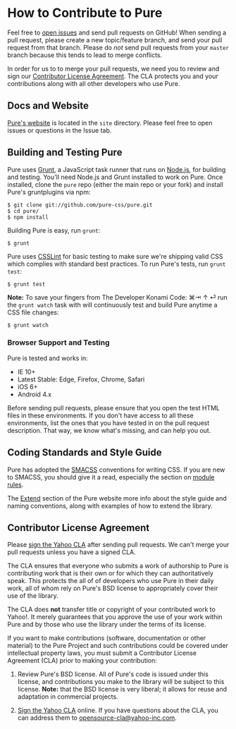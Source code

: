 # How to Contribute to Pure

Feel free to [open issues][] and send pull requests on GitHub! When sending a
pull request, please create a new topic/feature branch, and send your pull
request from that branch. Please do _not_ send pull requests from your `master`
branch because this tends to lead to merge conflicts.

In order for us to to merge your pull requests, we need you to review and sign
our [Contributor License Agreement][]. The CLA protects you and your
contributions along with all other developers who use Pure.

[contributor license agreement]: #contributor-license-agreement
[open issues]: https://github.com/pure-css/pure/issues

## Docs and Website

[Pure's website][pure] is located in the `site` directory. Please feel free
to open issues or questions in the Issue tab.

[pure]: http://purecss.io/
[pure-site]: https://github.com/pure-css/pure/tree/master/site

## Building and Testing Pure

Pure uses [Grunt][], a JavaScript task runner that runs on [Node.js][], for
building and testing. You'll need Node.js and Grunt installed to work on Pure.
Once installed, clone the `pure` repo (either the main repo or your fork) and
install Pure's gruntplugins via npm:

```shell
$ git clone git://github.com/pure-css/pure.git
$ cd pure/
$ npm install
```

Building Pure is easy, run `grunt`:

```shell
$ grunt
```

Pure uses [CSSLint][] for basic testing to make sure we're shipping valid CSS
which complies with standard best practices. To run Pure's tests, run
`grunt test`:

```shell
$ grunt test
```

**Note:** To save your fingers from The Developer Konami Code: ⌘⇥ ↑ ⏎ run the
`grunt watch` task with will continuously test and build Pure anytime a CSS file
changes:

```shell
$ grunt watch
```

### Browser Support and Testing

Pure is tested and works in:

- IE 10+
- Latest Stable: Edge, Firefox, Chrome, Safari
- iOS 6+
- Android 4.x

Before sending pull requests, please ensure that you open the test HTML files
in these environments. If you don't have access to all these environments, list
the ones that you have tested in on the pull request description. That way, we
know what's missing, and can help you out.

[grunt]: http://gruntjs.com/
[node.js]: http://nodejs.org/
[csslint]: https://github.com/stubbornella/csslint

## Coding Standards and Style Guide

Pure has adopted the [SMACSS][] conventions for writing CSS. If you are new to
SMACSS, you should give it a read, especially the section on [module rules][].

The [Extend][] section of the Pure website more info about the style guide and
naming conventions, along with examples of how to extend the library.

[smacss]: http://smacss.com/
[module rules]: http://smacss.com/book/type-module
[extend]: http://purecss.io/extend/

## Contributor License Agreement

Please [sign the Yahoo CLA][cla] after sending pull requests. We can't merge
your pull requests unless you have a signed CLA.

The CLA ensures that everyone who submits a work of authorship to Pure is
contributing work that is their own or for which they can authoritatively speak.
This protects the all of of developers who use Pure in their daily work, all of
whom rely on Pure's BSD license to appropriately cover their use of the library.

The CLA does **not** transfer title or copyright of your contributed work to
Yahoo!. It merely guarantees that you approve the use of your work within Pure
and by those who use the library under the terms of its license.

If you want to make contributions (software, documentation or other material) to
the Pure Project and such contributions could be covered under intellectual
property laws, you must submit a Contributor License Agreement (CLA) prior to
making your contribution:

1. Review Pure's BSD license. All of Pure's code is issued under this license,
   and contributions you make to the library will be subject to this license.
   **Note:** that the BSD license is very liberal; it allows for reuse and
   adaptation in commercial projects.

2. [Sign the Yahoo CLA][cla] online. If you have questions about the CLA, you
   can address them to opensource-cla@yahoo-inc.com.

[cla]: https://yahoocla.herokuapp.com/
